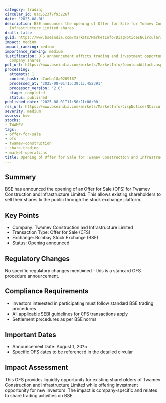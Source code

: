 ```yaml
---
category: trading
circular_id: 8ac8523f7f93226f
date: '2025-08-01'
description: BSE announces the opening of Offer for Sale for Twamev Construction and
  Infrastructure Limited shares.
draft: false
guid: https://www.bseindia.com/markets/MarketInfo/DispNoticesNCirculars.aspx?Noticeid={FEE571D3-6147-47E1-8097-C98D04D6D907}&noticeno=20250801-31&dt=08/01/2025&icount=31&totcount=73&flag=0
impact: medium
impact_ranking: medium
importance_ranking: medium
justification: OFS announcement affects trading and investment opportunities for specific
  company shares
pdf_url: https://www.bseindia.com/markets/MarketInfo/DownloadAttach.aspx?id=20250801-31&attachedId=56e7cfdd-e3d0-4a06-921d-fa6d0fc32a89
processing:
  attempts: 1
  content_hash: a7aeba18a0209167
  processed_at: '2025-08-01T15:39:13.452391'
  processor_version: '2.0'
  stage: completed
  status: published
published_date: '2025-08-01T11:50:11+00:00'
rss_url: https://www.bseindia.com/markets/MarketInfo/DispNoticesNCirculars.aspx?Noticeid={FEE571D3-6147-47E1-8097-C98D04D6D907}&noticeno=20250801-31&dt=08/01/2025&icount=31&totcount=73&flag=0
severity: medium
source: bse
stocks:
- TWAMEV
tags:
- offer-for-sale
- ofs
- twamev-construction
- share-trading
- market-operations
title: Opening of Offer for Sale for Twamev Construction and Infrastructure Limited
---
```


## Summary

BSE has announced the opening of an Offer for Sale (OFS) for Twamev Construction and Infrastructure Limited. This allows existing shareholders to sell their shares to the public through the stock exchange platform.

## Key Points

- Company: Twamev Construction and Infrastructure Limited
- Transaction Type: Offer for Sale (OFS)
- Exchange: Bombay Stock Exchange (BSE)
- Status: Opening announced

## Regulatory Changes

No specific regulatory changes mentioned - this is a standard OFS procedure announcement.

## Compliance Requirements

- Investors interested in participating must follow standard BSE trading procedures
- All applicable SEBI guidelines for OFS transactions apply
- Settlement procedures as per BSE norms

## Important Dates

- Announcement Date: August 1, 2025
- Specific OFS dates to be referenced in the detailed circular

## Impact Assessment

This OFS provides liquidity opportunity for existing shareholders of Twamev Construction and Infrastructure Limited while offering investment opportunity for new investors. The impact is company-specific and relates to share trading activities on BSE.